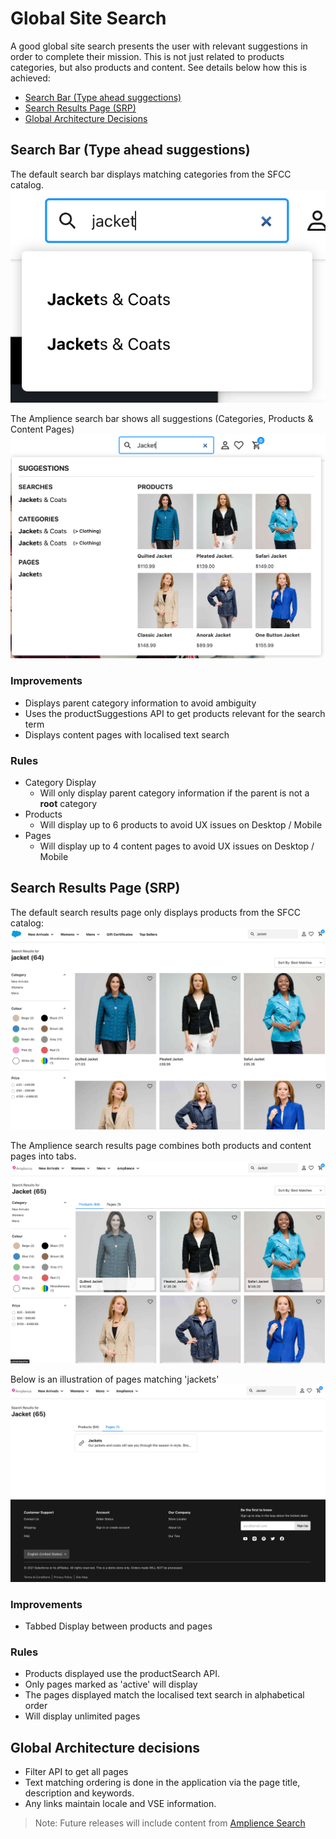 # Global Site Search

A good global site search presents the user with relevant suggestions in order to complete their mission. This is not just related to products categories, but also products and content. See details below how this is achieved:

- [Search Bar (Type ahead suggections)](#search-bar-type-ahead-suggestions)
- [Search Results Page (SRP)](#search-results-page-srp)
- [Global Architecture Decisions](#global-architecture-decisions)


## Search Bar (Type ahead suggestions)
The default search bar displays matching categories from the SFCC catalog.
![SFCC Search Bar Default)](./media/global-search-typeahead-sfcc-default.png)

The Amplience search bar shows all suggestions (Categories, Products & Content Pages)
![Amplience Search Bar)](./media/global-search-typeahead-amplience.png)

### Improvements
- Displays parent category information to avoid ambiguity
- Uses the productSuggestions API to get products relevant for the search term
- Displays content pages with localised text search

### Rules
- Category Display
    - Will only display parent category information if the parent is not a **root** category
- Products
    - Will display up to 6 products to avoid UX issues on Desktop / Mobile 
- Pages
    - Will display up to 4 content pages to avoid UX issues on Desktop / Mobile

## Search Results Page (SRP)
The default search results page only displays products from the SFCC catalog:
![SFCC Search Results Page Default)](./media/global-search-srp-sfcc-default.png)

The Amplience search results page combines both products and content pages into tabs.
![Amplience Search Results Page)](./media/global-search-srp-amplience.png)

Below is an illustration of pages matching 'jackets'
![Amplience Search Results Page - Pages tab)](./media/global-search-srp-amplience-pages.png)

### Improvements
- Tabbed Display between products and pages

### Rules
- Products displayed use the productSearch API.
- Only pages marked as 'active' will display
- The pages displayed match the localised text search in alphabetical order
- Will display unlimited pages

## Global Architecture decisions

- Filter API to get all pages
- Text matching ordering is done in the application via the page title, description and keywords. 
- Any links maintain locale and VSE information.

> Note: Future releases will include content from [Amplience Search](https://amplience.com/developers/docs/integrations/search/)